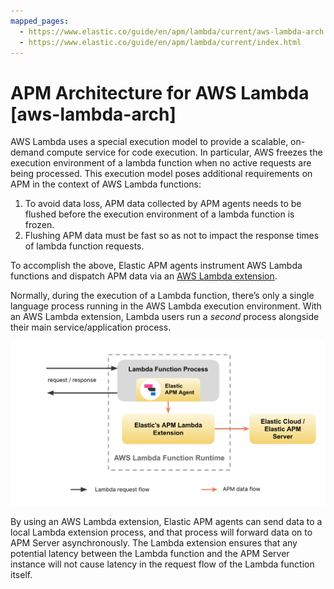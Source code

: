 ```yaml
---
mapped_pages:
  - https://www.elastic.co/guide/en/apm/lambda/current/aws-lambda-arch.html
  - https://www.elastic.co/guide/en/apm/lambda/current/index.html
---
```


# APM Architecture for AWS Lambda [aws-lambda-arch]

AWS Lambda uses a special execution model to provide a scalable, on-demand compute service for code execution. In particular, AWS freezes the execution environment of a lambda function when no active requests are being processed. This execution model poses additional requirements on APM in the context of AWS Lambda functions:

1. To avoid data loss, APM data collected by APM agents needs to be flushed before the execution environment of a lambda function is frozen.
2. Flushing APM data must be fast so as not to impact the response times of lambda function requests.

To accomplish the above, Elastic APM agents instrument AWS Lambda functions and dispatch APM data via an [AWS Lambda extension](https://docs.aws.amazon.com/lambda/latest/dg/using-extensions.html).

Normally, during the execution of a Lambda function, there’s only a single language process running in the AWS Lambda execution environment. With an AWS Lambda extension, Lambda users run a *second* process alongside their main service/application process.

![image showing data flow from lambda function](images/architecture-white.png "")

By using an AWS Lambda extension, Elastic APM agents can send data to a local Lambda extension process, and that process will forward data on to APM Server asynchronously. The Lambda extension ensures that any potential latency between the Lambda function and the APM Server instance will not cause latency in the request flow of the Lambda function itself.

